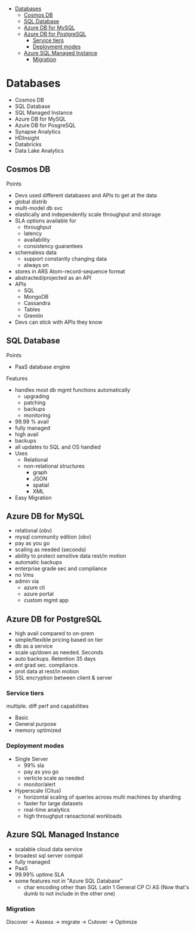 - [Databases](#databases)
  - [Cosmos DB](#cosmos-db)
  - [SQL Database](#sql-database)
  - [Azure DB for MySQL](#azure-db-for-mysql)
  - [Azure DB for PostgreSQL](#azure-db-for-postgresql)
    - [Service tiers](#service-tiers)
    - [Deployment modes](#deployment-modes)
  - [Azure SQL Managed Instance](#azure-sql-managed-instance)
    - [Migration](#migration)
# Databases
* Cosmos DB
* SQL Database
* SQL Managed Instance
* Azure DB for MySQL
* Azure DB for PosgreSQL
* Synapse Analytics
* HDInsight
* Databricks
* Data Lake Analytics

## Cosmos DB

Points
* Devs used different databases and APIs to get at the data
* global distrib
* multi-model db svc
* elastically and independently scale throughput and storage
* SLA options available for
  * throughput
  * latency
  * availability
  * consistency guarantees
* schemaless data
  * support constantly changing data
  * always on
* stores in ARS Atom-record-sequence format
* abstracted/projected as an API
* APIs
  * SQL
  * MongoDB
  * Cassandra
  * Tables
  * Gremlin
* Devs can stick with APIs they know

## SQL Database

Points
* PaaS database engine

Features
* handles most db mgmt functions automatically
  * upgrading 
  * patching
  * backups
  * monitoring
* 99.99 % avail
* fully managed
* high avail
* backups
* all updates to SQL and OS handled
* Uses
  * Relational
  * non-relational structures
    * graph
    * JSON
    * spatial
    * XML
* Easy Migration


## Azure DB for MySQL
* relational (obv)
* mysql community edition (obv)
* pay as you go
* scaling as needed (seconds)
* ability to protect sensitive data rest/in motion
* automatic backups
* enterprise grade sec and compliance
* no Vms
* admin via
  * azure cli
  * azure portal
  * custom mgmt app



## Azure DB for PostgreSQL
* high avail compared to on-prem
* simple/flexible pricing based on tier
* db as a service
* scale up/down as needed. Seconds
* auto backups. Retention 35 days
* ent grad sec. compliance. 
* prot data at rest/in motion
* SSL encryption between client & server

### Service tiers
multiple. diff perf and capabilities
* Basic
* General purpose
* memory optimized

### Deployment modes
* Single Server
  * 99% sla
  * pay as you go
  * verticle scale as needed
  * monitor/alert
* Hyperscale (Citus)
  * horizontal scaling of queries across multi machines by sharding
  * faster for large datasets
  * real-time analytics
  * high throughput ransactional workloads

## Azure SQL Managed Instance

* scalable cloud data service
* broadest sql server compat
* fully managed
* PaaS
* 99.99% uptime SLA
* some features not in "Azure SQL Database"
  * char encoding other than SQL Latin 1 General CP CI AS (Now that's dumb to not include in the other one)


### Migration
Discover -> Assess -> migrate -> Cutover -> Optimize
